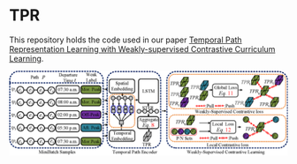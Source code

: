 # TPR
This repository holds the code used in our paper [Temporal Path Representation Learning with Weakly-supervised Contrastive Curriculum Learning](https://ieeexplore.ieee.org/stamp/stamp.jsp?arnumber=9835320).

![image](https://github.com/Sean-Bin-Yang/TPR/blob/7a58cd32be6bbd01db1f3c5584ffdb19c69656a0/Framework.png)

